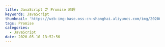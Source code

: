 ```yaml
---
title: JavaScript 之 Promise 原理
keywords: JavaScript
thumbnail: 'https://wzb-img-base.oss-cn-shanghai.aliyuncs.com/img/20200510135331.png'
tags: Promise
categories:
  - JavaScript
date: 2020-05-10 13:52:56
---
```


